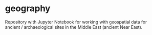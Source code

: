 # geography
Repository with Jupyter Notebook for working with geospatial data for ancient / archaeological sites in the Middle East (ancient Near East).
